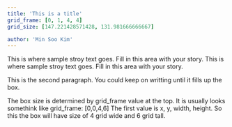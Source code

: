 ```yaml
---
title: 'This is a title'
grid_frame: [0, 1, 4, 4]
grid_size: [147.221428571428, 131.981666666667]

author: 'Min Soo Kim'
---
```


This is where sample stroy text goes. Fill in this area with your story. This is where sample stroy text goes.
Fill in this area with your story.

This is the second paragraph. You could keep on writting until it fills up the box.

The box size is determined by grid_frame value at the top. It is usually looks somethink like grid_frame: [0,0,4,6]
The first value is x, y, width, height. So this the box will have size of 4 grid wide and 6 grid tall.



